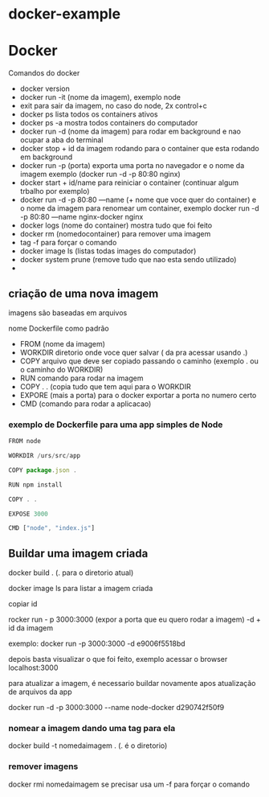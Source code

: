# docker-example
# Docker

Comandos do docker

- docker version
- docker run -it (nome da imagem), exemplo node
- exit para sair da imagem, no caso do node, 2x control+c
- docker ps lista todos os containers ativos
- docker ps -a mostra todos containers do computador
- docker run -d (nome da imagem) para rodar em background e nao ocupar a aba do terminal
- docker stop + id da imagem rodando para o container que esta rodando em background
- docker run -p (porta) exporta uma porta no navegador e o nome da imagem exemplo (docker run -d -p 80:80 nginx)
- docker start + id/name para reiniciar o container (continuar algum trbalho por exemplo)
- docker run -d -p 80:80 —name (+ nome que voce quer do container) e o nome da imagem para renomear um container, exemplo docker run -d -p 80:80 —name nginx-docker nginx
- docker logs (nome do container) mostra tudo que foi feito
- docker rm (nomedocontainer) para remover uma imagem
- tag -f para forçar o comando
- docker image ls (listas todas images do computador)
- docker system prune (remove tudo que nao esta sendo utilizado)
- 
    
    

## criação de uma nova imagem

imagens são baseadas em arquivos

nome Dockerfile como padrão

- FROM (nome da imagem)
- WORKDIR diretorio onde voce quer salvar ( da pra acessar usando .)
- COPY arquivo que deve ser copiado passando o caminho (exemplo . ou o caminho do WORKDIR)
- RUN comando para rodar na imagem
- COPY .  . (copia tudo que tem aqui para o WORKDIR
- EXPORE (mais a porta) para o docker exportar a porta no numero certo
- CMD (comando para rodar a aplicacao)

### exemplo de Dockerfile para uma app simples de Node

```jsx
FROM node

WORKDIR /urs/src/app

COPY package.json .

RUN npm install

COPY . .

EXPOSE 3000

CMD ["node", "index.js"]
```

## Buildar uma imagem criada

docker build . (. para o diretorio atual)

docker image ls para listar a imagem criada

copiar id 

rocker run - p 3000:3000 (expor a porta que eu quero rodar a imagem) -d + id da imagem

exemplo: docker run -p 3000:3000 -d e9006f5518bd

depois basta visualizar o que foi feito, exemplo acessar o browser localhost:3000

para atualizar a imagem, é necessario buildar novamente apos atualização de arquivos da app

docker run -d -p 3000:3000 --name node-docker d290742f50f9

### nomear a imagem dando uma tag para ela

docker build -t nomedaimagem . (. é o diretorio)

### remover imagens

docker rmi nomedaimagem se precisar usa um -f para forçar o comando